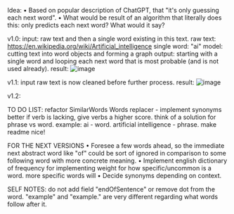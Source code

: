Idea:
  • Based on popular description of ChatGPT, that "it's only guessing each next word". 
  • What would be result of an algorithm that literally does this: only predicts each next word? What would it say?

v1.0:
  input: raw text and then a single word existing in this text.
raw text: https://en.wikipedia.org/wiki/Artificial_intelligence
single word: "ai"
model: cutting text into word objects and forming a graph
  output: starting with a single word and looping each next word that is most probable (and is not used already).
  result:
    ![image](https://github.com/wishpath/Speech/assets/117854313/c463ac6b-d688-4498-ad00-224ffcc15a85)

v1.1:
  input raw text is now cleaned before further process.
  result:
    ![image](https://github.com/wishpath/Speech/assets/117854313/b771a783-e329-4be3-8e5b-05d3aa2ca3aa)

v1.2:
  
TO DO LIST:
  refactor SimilarWords 
  Words replacer - implement synonyms better
  if verb is lacking, give verbs a higher score.
  think of a solution for phrase vs word. example: ai - word. artificial intelligence - phrase.
  make readme nice!

FOR THE NEXT VERSIONS
  • Foresee a few words ahead, so the immediate next abstract word like "of" could be sort of ignored in comparison to some following word with more concrete meaning.
  • Implement english dictionary of frequency for implementing weight for how specific/uncommon is a word. more specific words will
  • Decide synonyms depending on context.

SELF NOTES:
  do not add field "endOfSentence" or remove dot from the word. "example" and "example." are very different regarding what words follow after it.
